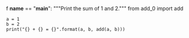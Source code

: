 f __name__ == "__main__":
    """Print the sum of 1 and 2."""
    from add_0 import add

    a = 1
    b = 2
    print("{} + {} = {}".format(a, b, add(a, b)))

